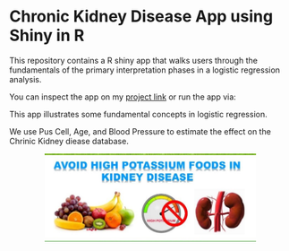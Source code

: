 # Chronic Kidney Disease App using Shiny in R

This repository contains a R shiny app that walks users through the fundamentals of the primary interpretation phases in a logistic regression analysis.

You can inspect the app on my [project link](https://alinemati.shinyapps.io/CKD-App-main/) or run the app via:


 
 This app illustrates some fundamental concepts in logistic regression.

We use Pus Cell, Age, and Blood Pressure to estimate the effect on the Chrinic Kidney diease database.
 <center>
<img src="man/images/LogitApp.png" alt="Logistic regression app" width="75%"/>
</center>
 
